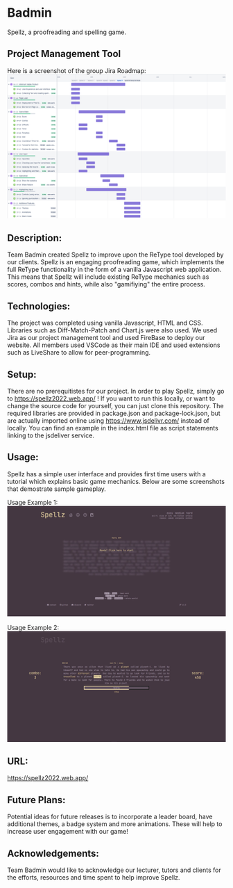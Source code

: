 # Badmin

Spellz, a proofreading and spelling game.

## Project Management Tool
Here is a screenshot of the group Jira Roadmap: ![Jira Roadmap](https://github.com/uoa-compsci399-s1-2022/badmin/blob/main/Images/Jira%20Roadmap%20ReadME.png)

## Description:
Team Badmin created Spellz to improve upon the ReType tool developed by our clients. Spellz is an engaging proofreading game, which implements the full ReType functionality in the form of a vanilla Javascript web application. This means that Spellz will include existing ReType mechanics such as scores, combos and hints, while also "gamifiying" the entire process.

## Technologies:
The project was completed using vanilla Javascript, HTML and CSS. Libraries such as Diff-Match-Patch and Chart.js were also used. We used Jira as our project management tool and used FireBase to deploy our website. All members used VSCode as their main IDE and used extensions such as LiveShare to allow for peer-programming.

## Setup:
There are no prerequitistes for our project. In order to play Spellz, simply go to https://spellz2022.web.app/ ! 
If you want to run this locally, or want to change the source code for yourself, you can just clone this repository.
The required libraries are provided in package.json and package-lock.json, but are actually imported online using https://www.jsdelivr.com/ instead of locally.
You can find an example in the index.html file as script statements linking to the jsdeliver service.

## Usage:
Spellz has a simple user interface and provides first time users with a tutorial which explains basic game mechanics. Below are some screenshots that demostrate sample gameplay.

Usage Example 1: ![Landing Page](https://github.com/uoa-compsci399-s1-2022/badmin/blob/main/Images/Usage1.jpg)

Usage Example 2: ![Game Session](https://github.com/uoa-compsci399-s1-2022/badmin/blob/main/Images/Usage2.jpg)

## URL:
https://spellz2022.web.app/

## Future Plans:
Potential ideas for future releases is to incorporate a leader board, have additional themes, a badge system and more animations. These will help to increase user engagement with our game!

## Acknowledgements:
Team Badmin would like to acknowledge our lecturer, tutors and clients for the efforts, resources and time spent to help improve Spellz.

